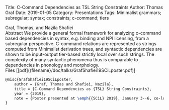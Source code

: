 Title: C-Command Dependencies as TSL String Constraints
Author: Thomas Graf
Date: 2019-01-05
Category: Presentations
Tags: Minimalist grammars; subregular; syntax; constraints; c-command; tiers

<div markdown class="authors">
Graf, Thomas, and Nazila Shafiei
</div>

<div markdown class="abstract">
<span id="abstract-title">Abstract</span>
We provide a general formal framework for analyzing c-command based dependencies in syntax, e.g. binding and NPI licensing, from a subregular perspective.
C-command relations are represented as strings computed from Minimalist derivation trees, and syntactic dependencies are shown to be input-output tier-based strictly local over such strings.
The complexity of many syntactic phenomena thus is comparable to dependencies in phonology and morphology.
</div>

<div markdown class="files">
<span id="files-title">Files</span>
[[pdf]({filename}/doc/talks/GrafShafiei19SCiLposter.pdf)]
</div>

~~~latex
@misc{GrafShafiei19SCiLposter,
    author = {Graf, Thomas and Shafiei, Nazila},
    title = {C-Command Dependencies as {TSL} String Constraints},
    year = {2019},
    note = {Poster presented at \emph{{SCiL} 2019}, January 3--6, co-located with the {LSA 2019}}
}
~~~
